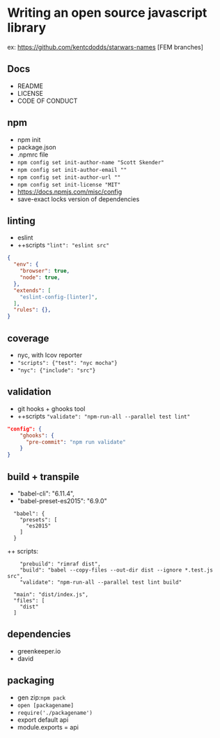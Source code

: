 # Writing an open source javascript library

ex: https://github.com/kentcdodds/starwars-names [FEM branches]

## Docs
* README
* LICENSE
* CODE OF CONDUCT

## npm
* npm init
* package.json
* .npmrc file
* `npm config set init-author-name "Scott Skender"`
* `npm config set init-author-email ""`
* `npm config set init-author-url ""`
* `npm config set init-license "MIT"`
* https://docs.npmjs.com/misc/config
* save-exact locks version of dependencies

## linting
* eslint
* ++scripts `"lint": "eslint src"`
```json
{
  "env": {
    "browser": true,
    "node": true,
  },
  "extends": [
    "eslint-config-[linter]",
  ],
  "rules": {},
}
```

## coverage
* nyc, with lcov reporter
* `"scripts": {"test": "nyc mocha"}`
* `"nyc": {"include": "src"}`

## validation
* git hooks + ghooks tool
* ++scripts `"validate": "npm-run-all --parallel test lint"`
```json
"config": {
    "ghooks": {
      "pre-commit": "npm run validate"
    }
}
```

## build + transpile
+    "babel-cli": "6.11.4",
+    "babel-preset-es2015": "6.9.0"
```
  "babel": {
    "presets": [
      "es2015"
    ]
  }
```
++ scripts:
```
    "prebuild": "rimraf dist",
    "build": "babel --copy-files --out-dir dist --ignore *.test.js src",
    "validate": "npm-run-all --parallel test lint build"
```
```
  "main": "dist/index.js",
  "files": [
    "dist"
  ]
```

## dependencies
* greenkeeper.io
* david

## packaging
* gen zip:`npm pack`
* `open [packagename]`
* `require('./packagename')`
* export default api
* module.exports = api
